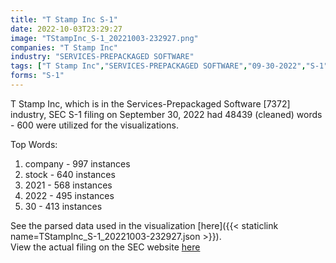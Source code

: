 ```yaml
---
title: "T Stamp Inc S-1"
date: 2022-10-03T23:29:27
image: "TStampInc_S-1_20221003-232927.png"
companies: "T Stamp Inc"
industry: "SERVICES-PREPACKAGED SOFTWARE"
tags: ["T Stamp Inc","SERVICES-PREPACKAGED SOFTWARE","09-30-2022","S-1"]
forms: "S-1"
---
```

T Stamp Inc, which is in the Services-Prepackaged Software [7372] industry, SEC S-1 filing on September 30, 2022 had 48439 (cleaned) words - 600 were utilized for the visualizations.

Top Words:
1. company - 997 instances
2. stock - 640 instances
3. 2021 - 568 instances
4. 2022 - 495 instances
5. 30 - 413 instances


See the parsed data used in the visualization [here]({{< staticlink name=TStampInc_S-1_20221003-232927.json >}}).  
View the actual filing on the SEC website [here](https://www.sec.gov/Archives/edgar/data/1718939/0001410578-22-002844.txt)